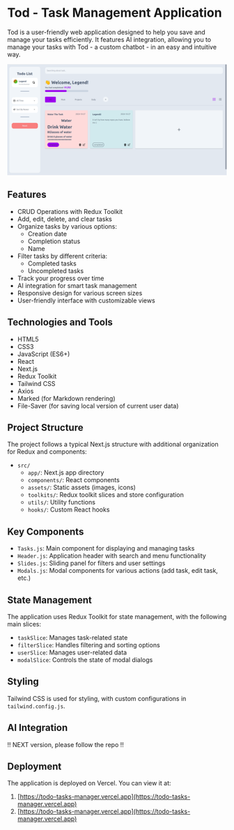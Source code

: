 # Tod - Task Management Application

Tod is a user-friendly web application designed to help you save and manage your tasks efficiently. It features AI integration, allowing you to manage your tasks with Tod - a custom chatbot - in an easy and intuitive way.

![Tod Task Manager](./src/assets/progress-imgs/day365.png)

## Features

- CRUD Operations with Redux Toolkit
- Add, edit, delete, and clear tasks
- Organize tasks by various options:
  - Creation date
  - Completion status
  - Name
- Filter tasks by different criteria:
  - Completed tasks
  - Uncompleted tasks
- Track your progress over time
- AI integration for smart task management
- Responsive design for various screen sizes
- User-friendly interface with customizable views

## Technologies and Tools

- HTML5
- CSS3
- JavaScript (ES6+)
- React
- Next.js
- Redux Toolkit
- Tailwind CSS
- Axios
- Marked (for Markdown rendering)
- File-Saver (for saving local version of current user data)

## Project Structure

The project follows a typical Next.js structure with additional organization for Redux and components:

- `src/`
  - `app/`: Next.js app directory
  - `components/`: React components
  - `assets/`: Static assets (images, icons)
  - `toolkits/`: Redux toolkit slices and store configuration
  - `utils/`: Utility functions
  - `hooks/`: Custom React hooks

## Key Components

- `Tasks.js`: Main component for displaying and managing tasks
- `Header.js`: Application header with search and menu functionality
- `Slides.js`: Sliding panel for filters and user settings
- `Modals.js`: Modal components for various actions (add task, edit task, etc.)

## State Management

The application uses Redux Toolkit for state management, with the following main slices:

- `taskSlice`: Manages task-related state
- `filterSlice`: Handles filtering and sorting options
- `userSlice`: Manages user-related data
- `modalSlice`: Controls the state of modal dialogs

## Styling

Tailwind CSS is used for styling, with custom configurations in `tailwind.config.js`.

## AI Integration

!! NEXT version, please follow the repo !!

<!-- The application integrates NLP.js for natural language processing capabilities, enhancing the task management experience with a custom chatbot named Tod. -->

## Deployment

The application is deployed on Vercel. You can view it at:

1. [https://todo-tasks-manager.vercel.app](https://todo-tasks-manager.vercel.app)
2. [https://todo-tasks-manager.vercel.app](https://todo-tasks-manager.vercel.app)
